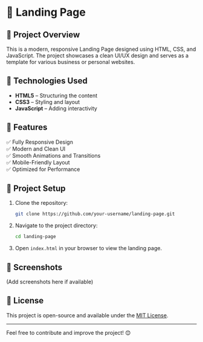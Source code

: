 # 🚀 Landing Page

## 📌 Project Overview

This is a modern, responsive Landing Page designed using HTML, CSS, and JavaScript. The project showcases a clean UI/UX design and serves as a template for various business or personal websites.

## 🔧 Technologies Used

- **HTML5** – Structuring the content
- **CSS3** – Styling and layout
- **JavaScript** – Adding interactivity

## 🎯 Features

✅ Fully Responsive Design  
✅ Modern and Clean UI  
✅ Smooth Animations and Transitions  
✅ Mobile-Friendly Layout  
✅ Optimized for Performance  

## 📂 Project Setup

1. Clone the repository:
   ```bash
   git clone https://github.com/your-username/landing-page.git
   ```
2. Navigate to the project directory:
   ```bash
   cd landing-page
   ```
3. Open `index.html` in your browser to view the landing page.

## 📸 Screenshots
(Add screenshots here if available)

## 📜 License
This project is open-source and available under the [MIT License](LICENSE).

---

Feel free to contribute and improve the project! 😊
